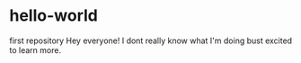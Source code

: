 # hello-world
first repository
Hey everyone! I dont really know what I'm doing bust excited to learn more. 
